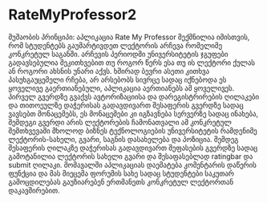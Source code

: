 # RateMyProfessor2
მუშაობის პრინციპი:
აპლიკაცია Rate My Professor შექმნილია იმისთვის, რომ სტუდენტებს გაუმარტივდეთ ლექტორის არჩევა რომელიმე კონკრეტულ საგანში. 
არჩევის პერიოდში უნივერსიტეტის ჯგუფები გადავსებულია შეკითხვებით თუ როგორ წერს ესა თუ ის ლექტორი ქულას ან როგორი ახსნის უნარი აქვს. 
ხშირად ბევრი ასეთი კითხვა პასუხგაუცემელი რჩება, არ არსებობს სივრცე სადაც იქნებოდა ეს ყოველივე გაერთიანებული, აპლიკაცია აერთიანებს ამ ყოველივეს. 
პირველ გვერდზე გვაქვს ავტორიზაციისა და დარეგისტრირების ღილაკები და თითოეულზე დაჭერისას გადავდივართ შესაფერის გვერდზე სადაც ვავსებთ მონაცემებს, ეს მონაცემები კი იგზავნება სერვერზე სადაც ინახება,
შემდეგი გვერდი არის ლექტორების ჩამონათვალი ამ კონკრეტულ შემთხვევაში მხოლოდ ბიზნეს ტექნოლოგიების უნივერსიტეტის რამდენიმე ლექტორის-სახელი, გვარი, საგნის დასახელება და პოზიცია. შემდეგ
შესაფერის ღილაკზე დაჭერისას გადავდივართ შეფასების გვერდზე სადაც გამოტანილია ლექტორის სახელი გვარი და შესაფასებლად ratingbar და submit ღილაკი. 
მომავალში აპლიკაციას დაემატება კომენტარის დაწერის ფუნქცია და მას მიეცემა ფორუმის სახე სადაც სტუდენტები საკუთარ გამოცდილებას გაუზიარებენ ერთმანეთს კონკრეტულ ლექტორთან დაკავშირებით.
